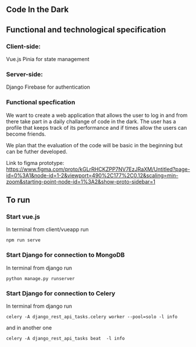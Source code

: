 ## Code In the Dark

## Functional and technological specification 
### Client-side:
Vue.js
Pinia for state management

### Server-side:
Django 
Firebase for authentication

### Functional specfication
We want to create a web application that allows the user to log in and from there take part in a daily challange of code in the dark.
The user has a profile that keeps track of its performance and if times allow the users can become friends.

We plan that the evaluation of the code will be basic in the beginning but can be futher developed. 

Link to figma prototype: https://www.figma.com/proto/kGLrRHCKZPP7NV7EzJRaXM/Untitled?page-id=0%3A1&node-id=1-2&viewport=490%2C177%2C0.12&scaling=min-zoom&starting-point-node-id=1%3A2&show-proto-sidebar=1

## To run

### Start vue.js
In terminal from client/vueapp run
```
npm run serve
```

### Start Django for connection to MongoDB
In terminal from django run
```
python manage.py runserver
```

### Start Django for connection to Celery
In terminal from django run
```
celery -A django_rest_api_tasks.celery worker --pool=solo -l info
```
and in another one
```
celery -A django_rest_api_tasks beat  -l info
```